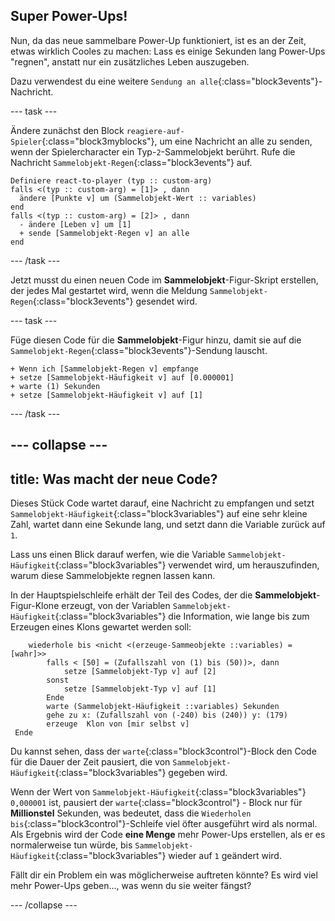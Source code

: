 ## Super Power-Ups!

Nun, da das neue sammelbare Power-Up funktioniert, ist es an der Zeit, etwas wirklich Cooles zu machen: Lass es einige Sekunden lang Power-Ups "regnen", anstatt nur ein zusätzliches Leben auszugeben.

Dazu verwendest du eine weitere `Sendung an alle`{:class="block3events"}-Nachricht.

--- task ---

Ändere zunächst den Block `reagiere-auf-Spieler`{:class="block3myblocks"}, um eine Nachricht an alle zu senden, wenn der Spielercharacter ein Typ-`2`-Sammelobjekt berührt. Rufe die Nachricht `Sammelobjekt-Regen`{:class="block3events"} auf.

```blocks3
Definiere react-to-player (typ :: custom-arg)
falls <(typ :: custom-arg) = [1]> , dann 
  ändere [Punkte v] um (Sammelobjekt-Wert :: variables)
end
falls <(typ :: custom-arg) = [2]> , dann 
  - ändere [Leben v] um [1]
  + sende [Sammelobjekt-Regen v] an alle
end
```

--- /task ---

Jetzt musst du einen neuen Code im **Sammelobjekt**-Figur-Skript erstellen, der jedes Mal gestartet wird, wenn die Meldung `Sammelobjekt-Regen`{:class="block3events"} gesendet wird.

--- task ---

Füge diesen Code für die **Sammelobjekt**-Figur hinzu, damit sie auf die `Sammelobjekt-Regen`{:class="block3events"}-Sendung lauscht.

```blocks3
+ Wenn ich [Sammelobjekt-Regen v] empfange
+ setze [Sammelobjekt-Häufigkeit v] auf [0.000001]
+ warte (1) Sekunden
+ setze [Sammelobjekt-Häufigkeit v] auf [1]
```

--- /task ---

--- collapse ---
---
title: Was macht der neue Code?
---

Dieses Stück Code wartet darauf, eine Nachricht zu empfangen und setzt `Sammelobjekt-Häufigkeit`{:class="block3variables"} auf eine sehr kleine Zahl, wartet dann eine Sekunde lang, und setzt dann die Variable zurück auf `1`.

Lass uns einen Blick darauf werfen, wie die Variable `Sammelobjekt-Häufigkeit`{:class="block3variables"} verwendet wird, um herauszufinden, warum diese Sammelobjekte regnen lassen kann.

In der Hauptspielschleife erhält der Teil des Codes, der die **Sammelobjekt**-Figur-Klone erzeugt, von der Variablen `Sammelobjekt-Häufigkeit`{:class="block3variables"} die Information, wie lange bis zum Erzeugen eines Klons gewartet werden soll:

```blocks3
    wiederhole bis <nicht <(erzeuge-Sammeobjekte ::variables) = [wahr]>>
        falls < [50] = (Zufallszahl von (1) bis (50))>, dann
            setze [Sammelobjekt-Typ v] auf [2]
        sonst
            setze [Sammelobjekt-Typ v] auf [1]
        Ende
        warte (Sammelobjekt-Häufigkeit ::variables) Sekunden
        gehe zu x: (Zufallszahl von (-240) bis (240)) y: (179)
        erzeuge  Klon von [mir selbst v]
 Ende
```

Du kannst sehen, dass der `warte`{:class="block3control"}-Block den Code für die Dauer der Zeit pausiert, die von `Sammelobjekt-Häufigkeit`{:class="block3variables"} gegeben wird.

Wenn der Wert von `Sammelobjekt-Häufigkeit`{:class="block3variables"} `0,000001` ist, pausiert der `warte`{:class="block3control"} - Block nur für **Millionstel** Sekunden, was bedeutet, dass die `Wiederholen bis`{:class="block3control"}-Schleife viel öfter ausgeführt wird als normal. Als Ergebnis wird der Code **eine Menge** mehr Power-Ups erstellen, als er es normalerweise tun würde, bis `Sammelobjekt-Häufigkeit`{:class="block3variables"} wieder auf `1` geändert wird.

Fällt dir ein Problem ein was möglicherweise auftreten könnte? Es wird viel mehr Power-Ups geben..., was wenn du sie weiter fängst?

--- /collapse ---